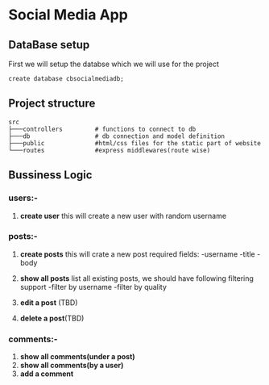 # Social Media App

## DataBase setup

First we will setup the databse which we will use for the project 

```mysql
create database cbsocialmediadb;
```

## Project structure  
```shell
src
├───controllers         # functions to connect to db
├───db                  # db connection and model definition
├───public              #html/css files for the static part of website    
└───routes              #express middlewares(route wise)
```
## Bussiness Logic

### users:- 
1. **create user**
    this will create a new user with random username

### posts:-

1. **create posts**
    this will crate a new post required fields:
    -username
    -title
    -body

2. **show all posts**
    list all existing posts, we should have following filtering support
    -filter by username
    -filter by quality

3. **edit a post** (TBD)

4. **delete a post**(TBD)

### comments:-

1.  **show all comments(under a post)**
2.  **show all comments(by a user)**
3.  **add a comment**
